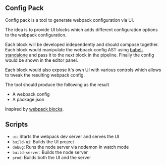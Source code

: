 ## Config Pack

Config pack is a tool to generate webpack configuration via UI.

The idea is to provide UI blocks which adds different configuration options to the webpack configuration.

Each block will be developed independently and should compose together. Each block would manipulate the webpack config AST using [babel-standalone](https://babeljs.io/docs/en/next/babel-standalone.html) and pass it to the next block in the pipeline. Finally the config would be shown in the editor panel.

Each block would also expose it's own UI with various controls which allows to tweak the resulting webpack config.

The tool should produce the following as the result

- A webpack config
- A package.json

Inspired by [webpack blocks](https://github.com/andywer/webpack-blocks).

## Scripts

- `ui`: Starts the webpack dev server and serves the UI
- `build-ui`: Builds the UI project
- `debug`: Runs the node server via nodemon in watch mode
- `build-server`: Builds the node server
- `prod`: Builds both the UI and the server
